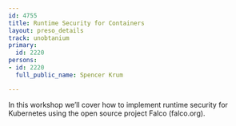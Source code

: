 ```yaml
---
id: 4755
title: Runtime Security for Containers
layout: preso_details
track: unobtanium
primary:
  id: 2220
persons:
- id: 2220
  full_public_name: Spencer Krum

---
```

In this workshop we’ll cover how to implement runtime security for Kubernetes using the open source project Falco (falco.org).
